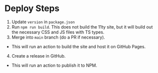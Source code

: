 # Deploy Steps

1. Update `version` in `package.json`
2. Run `npm run build`. This does not build the 11ty site, but it will build out the necessary CSS and JS files with TS types.
3. Merge into `main` branch (do a PR if necessary). 
  - This will run an action to build the site and host it on GitHub Pages.
4. Create a release in GitHub.
  - This will run an action to publish it to NPM.